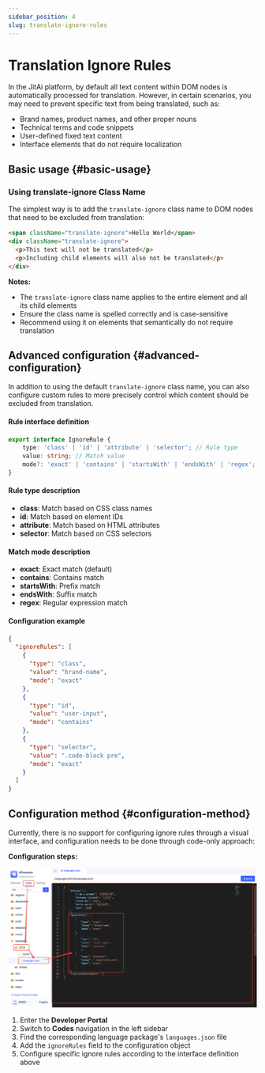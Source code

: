 ```yaml
---
sidebar_position: 4
slug: translate-ignore-rules
---
```


# Translation Ignore Rules

In the JitAi platform, by default all text content within DOM nodes is automatically processed for translation. However, in certain scenarios, you may need to prevent specific text from being translated, such as:

- Brand names, product names, and other proper nouns
- Technical terms and code snippets
- User-defined fixed text content
- Interface elements that do not require localization

## Basic usage {#basic-usage}

### Using translate-ignore Class Name

The simplest way is to add the `translate-ignore` class name to DOM nodes that need to be excluded from translation:

```html
<span className="translate-ignore">Hello World</span>
<div className="translate-ignore">
  <p>This text will not be translated</p>
  <p>Including child elements will also not be translated</p>
</div>
```

**Notes:**
- The `translate-ignore` class name applies to the entire element and all its child elements
- Ensure the class name is spelled correctly and is case-sensitive
- Recommend using it on elements that semantically do not require translation

## Advanced configuration {#advanced-configuration}

In addition to using the default `translate-ignore` class name, you can also configure custom rules to more precisely control which content should be excluded from translation.

#### Rule interface definition

```typescript
export interface IgnoreRule {
    type: 'class' | 'id' | 'attribute' | 'selector'; // Rule type
    value: string; // Match value
    mode?: 'exact' | 'contains' | 'startsWith' | 'endsWith' | 'regex'; // Match mode, defaults to exact
}
```

#### Rule type description

- **class**: Match based on CSS class names
- **id**: Match based on element IDs  
- **attribute**: Match based on HTML attributes
- **selector**: Match based on CSS selectors

#### Match mode description

- **exact**: Exact match (default)
- **contains**: Contains match
- **startsWith**: Prefix match
- **endsWith**: Suffix match
- **regex**: Regular expression match

#### Configuration example

```json
{
  "ignoreRules": [
    {
      "type": "class",
      "value": "brand-name",
      "mode": "exact"
    },
    {
      "type": "id", 
      "value": "user-input",
      "mode": "contains"
    },
    {
      "type": "selector",
      "value": ".code-block pre",
      "mode": "exact"
    }
  ]
}
```

## Configuration method {#configuration-method}

Currently, there is no support for configuring ignore rules through a visual interface, and configuration needs to be done through code-only approach:

**Configuration steps:**

![translate-ignore-rule](./img/translate-ignore-rule.png)

1. Enter the **Developer Portal**
2. Switch to **Codes** navigation in the left sidebar
3. Find the corresponding language package's `languages.json` file
4. Add the `ignoreRules` field to the configuration object
5. Configure specific ignore rules according to the interface definition above

